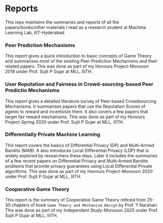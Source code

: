 # Reports

This repo maintains the summaries and reports of all the papers/books/other materials I read as a research student at Machine Learning Lab, IIIT-Hyderabad.


### Peer Prediction Mechanisms
This report gives a quick introduction to basic concepts of Game Theory and summarises most of the existing Peer Prediction Mechanisms and their related papers. This was done as part of my Honours Project-Monsoon 2019 under Prof. Sujit P Gujar at MLL, IIITH.

### User Reputation and Fairness in Crowd-sourcing-based Peer Predictio Mechanisms
This report gives a detailed literature survey of Peer-based Crowdsourcing Mechanisms. It summarises papers that use the Reputation Scores of agents to reward and incentivize them. It also covers a few papers that target fair reward mechanisms. This was done as part of my Honours Project-Spring 2020 under Prof. Sujit P Gujar at MLL, IIITH.

### Differentially Private Machine Learning
This report covers the basics of Differential Privacy (DP) and Multi-Armed Bandits (MAB). It also introduces Local Differential Privacy (LDP) that is widely explored by researchers these days. Later it includes the summaries of a few recent papers on Differential Privacy and Multi-Armed Bandits problems that provide privacy guarantees using Local Differential Private algorithms. This was done as part of my Honours Project-Monsoon 2020 under Prof. Sujit P Gujar at MLL, IIITH.

### Cooperative Game Theory
This report is the summary of Cooperative Game Theory refered from 25-30 chapters of book `Game Theory and Mechanism Design` by Prof. Y Narahari. This was done as part of my Independent Study-Monsoon 2020 under Prof. Sujit P Gujar at MLL, IIITH.